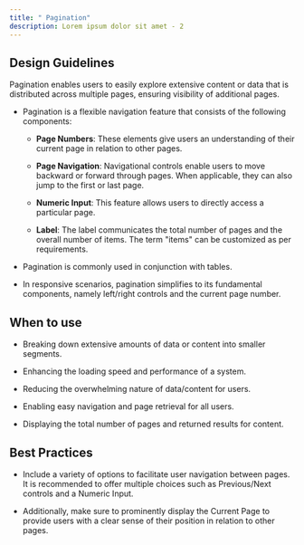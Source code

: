 ```yaml
---
title: " Pagination"
description: Lorem ipsum dolor sit amet - 2
---
```

## Design Guidelines

Pagination enables users to easily explore extensive content or data that is distributed across multiple pages, ensuring visibility of additional pages.

* Pagination is a flexible navigation feature that consists of the following components:

  * **Page Numbers**: These elements give users an understanding of their current page in relation to other pages.


  * **Page Navigation**: Navigational controls enable users to move backward or forward through pages. When applicable, they can also jump to the first or last page.
  * **Numeric Input**: This feature allows users to directly access a particular page.
  * **Label**: The label communicates the total number of pages and the overall number of items. The term "items" can be customized as per requirements.
* Pagination is commonly used in conjunction with tables.
* In responsive scenarios, pagination simplifies to its fundamental components, namely left/right controls and the current page number.

## When to use

* Breaking down extensive amounts of data or content into smaller segments.


* Enhancing the loading speed and performance of a system.
* Reducing the overwhelming nature of data/content for users.
* Enabling easy navigation and page retrieval for all users.
* Displaying the total number of pages and returned results for content.

## Best Practices

* Include a variety of options to facilitate user navigation between pages. It is recommended to offer multiple choices such as Previous/Next controls and a Numeric Input. 


* Additionally, make sure to prominently display the Current Page to provide users with a clear sense of their position in relation to other pages.
